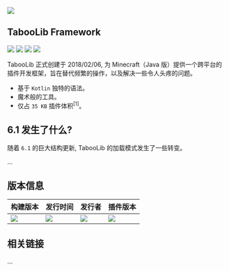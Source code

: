 ![](https://wiki.ptms.ink/images/6/69/Taboolib-png-blue-v2.png)

## TabooLib Framework

[![](https://app.codacy.com/project/badge/Grade/3e9c747cd4aa484ab7cd74b7666c4c43)](https://www.codacy.com/gh/TabooLib/TabooLib/dashboard?utm_source=github.com&amp;utm_medium=referral&amp;utm_content=TabooLib/TabooLib&amp;utm_campaign=Badge_Grade)
[![](https://www.codefactor.io/repository/github/taboolib/taboolib/badge)](https://www.codefactor.io/repository/github/taboolib/taboolib)
![](https://img.shields.io/github/contributors/taboolib/taboolib)
![](https://img.shields.io/github/languages/code-size/taboolib/taboolib)

TabooLib 正式创建于 2018/02/06, 为 Minecraft（Java 版）提供一个跨平台的插件开发框架，旨在替代频繁的操作，以及解决一些令人头疼的问题。

+ 基于 `Kotlin` 独特的语法。
+ 魔术般的工具。
+ 仅占 `35 KB` 插件体积<sup><a>[1]</a></sup>。

## 6.1 发生了什么?

随着 `6.1` 的巨大结构更新, TabooLib 的加载模式发生了一些转变。

...

## 版本信息

| 构建版本                                                                                                                                                               | 发行时间                                                                                                                                                              | 发行者                                                                                                                                                                   | 插件版本                                                                                                                                                                            |
|--------------------------------------------------------------------------------------------------------------------------------------------------------------------|-------------------------------------------------------------------------------------------------------------------------------------------------------------------|-----------------------------------------------------------------------------------------------------------------------------------------------------------------------|---------------------------------------------------------------------------------------------------------------------------------------------------------------------------------|
| ![](https://img.shields.io/badge/dynamic/json?label=Version&query=%24.tag_name&url=https%3A%2F%2Fapi.github.com%2Frepos%2FTabooLib%2FTabooLib%2Freleases%2Flatest) | ![](https://img.shields.io/badge/dynamic/json?label=Date&query=%24.created_at&url=https%3A%2F%2Fapi.github.com%2Frepos%2FTabooLib%2FTabooLib%2Freleases%2Flatest) | ![](https://img.shields.io/badge/dynamic/json?label=Author&query=%24.author.login&url=https%3A%2F%2Fapi.github.com%2Frepos%2FTabooLib%2FTabooLib%2Freleases%2Flatest) | ![](https://img.shields.io/badge/dynamic/json?label=Plugin&query=%24.tag_name&url=https%3A%2F%2Fapi.github.com%2Frepos%2FTabooLib%2Ftaboolib-gradle-plugin%2Freleases%2Flatest) |

## 相关链接

...
